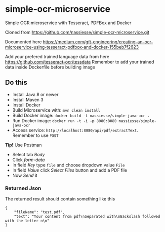 # simple-ocr-microservice
Simple OCR microservice with Tesseract, PDFBox and Docker

Cloned from https://github.com/nassiesse/simple-ocr-microservice.git

Documented here https://medium.com/gft-engineering/creating-an-ocr-microservice-using-tesseract-pdfbox-and-docker-155beb7f2623

Add your prefered trained language data from here https://github.com/tesseract-ocr/tessdata 
Remember to add your trained data inside Dockerfile before building image

## Do this

* Install Java 8 or newer
* Install Maven 3
* Install Docker
* Build Microservice with: `mvn clean install`
* Build Docker image: `docker build -t nassiesse/simple-java-ocr .`
* Run Docker image: `docker run -t -i -p 8080:8080 nassiesse/simple-java-ocr`
* Access service: `http://localhost:8080/api/pdf/extractText`. Remember to use `POST`

**Tip!** Use Postman
* Select tab _Body_ 
* Click _form-data_
* In field _Key_ type `file` and choose dropdown value `File` 
* In field _Value_ click _Select Files_ button and add a PDF file 
* Now _Send_ it

### Returned Json
The returned result should contain something like this
```
{
    "fileName": "test.pdf",
    "text": "Your content from pdf\nSeparated with\nBackslash followed with the letter n\n"
}
```
